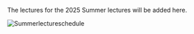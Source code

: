The lectures for the 2025 Summer lectures will be added here. 



![Summerlectureschedule](https://github.com/user-attachments/assets/8c81cf89-7a66-4b76-b365-5fda4860f8ef)
